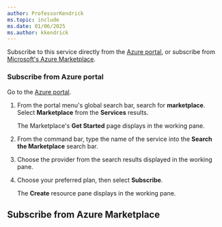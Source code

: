 ```yaml
---
author: ProfessorKendrick
ms.topic: include
ms.date: 01/06/2025
ms.author: kkendrick
---
```


Subscribe to this service directly from the [Azure portal](#subscribe-from-azure-portal), or subscribe from [Microsoft's Azure Marketplace](#subscribe-from-azure-marketplace). 

### Subscribe from Azure portal

Go to the [Azure portal](https://portal.azure.com).

1. From the portal menu's global search bar, search for **marketplace**. Select **Marketplace** from the **Services** results. 

    The Marketplace's **Get Started** page displays in the working pane. 

1. From the command bar, type the name of the service into the **Search the Marketplace** search bar.

1. Choose the provider from the search results displayed in the working pane.

1. Choose your preferred plan, then select **Subscribe**. 

    The **Create** resource pane displays in the working pane. 

## Subscribe from Azure Marketplace

